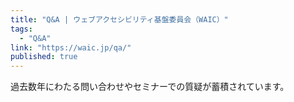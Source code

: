 ```yaml
---
title: "Q&A | ウェブアクセシビリティ基盤委員会（WAIC）"
tags:
  - "Q&A"
link: "https://waic.jp/qa/"
published: true
---
```


過去数年にわたる問い合わせやセミナーでの質疑が蓄積されています。
